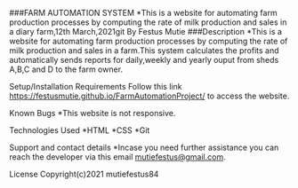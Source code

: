 ###FARM AUTOMATION SYSTEM
*This is a website for automating farm production processes by computing the rate of milk production and sales in a  diary farm,12th March,2021git
By Festus Mutie
###Description
*This is a website for automating farm production processes by computing the rate of milk production and sales in a farm.This system calculates the profits and automatically sends reports for daily,weekly and yearly ouput from sheds A,B,C and D to the farm owner.

Setup/Installation Requirements
 Follow this link https://festusmutie.github.io/FarmAutomationProject/ to access the website.

Known Bugs
*This website is not responsive.

Technologies Used
*HTML
*CSS
*Git

Support and contact details
*Incase you need further assistance you can reach the developer via this email mutiefestus@gmail.com.

License
Copyright(c)2021 mutiefestus84